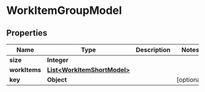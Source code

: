 

# WorkItemGroupModel


## Properties

| Name | Type | Description | Notes |
|------------ | ------------- | ------------- | -------------|
|**size** | **Integer** |  |  |
|**workItems** | [**List&lt;WorkItemShortModel&gt;**](WorkItemShortModel.md) |  |  |
|**key** | **Object** |  |  [optional] |



